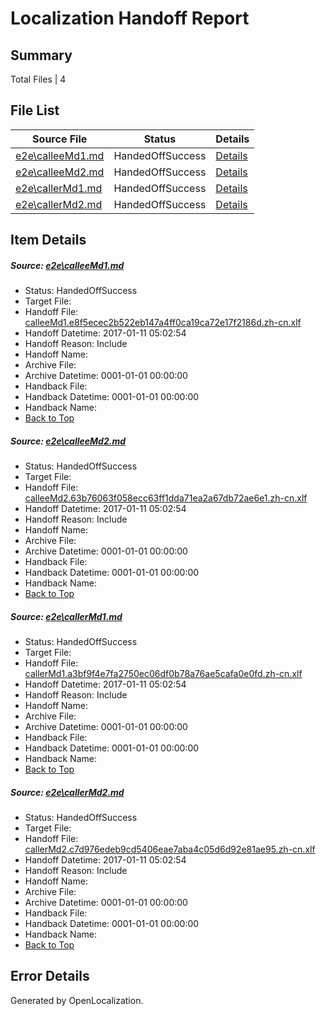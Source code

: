 # <a name='report-top'></a> Localization Handoff Report

## Summary
 Total Files | 4

## File List
 Source File | Status | Details 
 ----------- | ------ | ------- 
 [e2e\calleeMd1.md](https://github.com/OpenLocalizationTestOrg/ol-test0/blob/61e381cef7c0b3b8c9d25618f4df510778a0d898/e2e/calleeMd1.md) | HandedOffSuccess | [Details](#93c323b6fefecc7417c1a87ce101efa0cabce2ab1)
 [e2e\calleeMd2.md](https://github.com/OpenLocalizationTestOrg/ol-test0/blob/61e381cef7c0b3b8c9d25618f4df510778a0d898/e2e/calleeMd2.md) | HandedOffSuccess | [Details](#a0991f749893b0d3dc0b415906d3cc13792a124f2)
 [e2e\callerMd1.md](https://github.com/OpenLocalizationTestOrg/ol-test0/blob/61e381cef7c0b3b8c9d25618f4df510778a0d898/e2e/callerMd1.md) | HandedOffSuccess | [Details](#8f684b23faedf67740e1f03946889b8503e544113)
 [e2e\callerMd2.md](https://github.com/OpenLocalizationTestOrg/ol-test0/blob/61e381cef7c0b3b8c9d25618f4df510778a0d898/e2e/callerMd2.md) | HandedOffSuccess | [Details](#467c062a8c61b609841d8ffc093611e2b6f4e3bd4)

## Item Details
##### <a name='93c323b6fefecc7417c1a87ce101efa0cabce2ab1'></a> Source: [e2e\calleeMd1.md](https://github.com/OpenLocalizationTestOrg/ol-test0/blob/61e381cef7c0b3b8c9d25618f4df510778a0d898/e2e/calleeMd1.md)
* Status: HandedOffSuccess
* Target File: 
* Handoff File: [calleeMd1.e8f5ecec2b522eb147a4ff0ca19ca72e17f2186d.zh-cn.xlf](https://github.com/OpenLocalizationTestOrg/ol-test0-handoff/blob/6389c1cbf5389150d088a7e2ba139818e7e58425/ol-handoff/OpenLocalizationTestOrg/ol-test0-zhcn/shujia/ht/calleeMd1.e8f5ecec2b522eb147a4ff0ca19ca72e17f2186d.zh-cn.xlf)
* Handoff Datetime: 2017-01-11 05:02:54
* Handoff Reason: Include
* Handoff Name: 
* Archive File: 
* Archive Datetime: 0001-01-01 00:00:00
* Handback File: 
* Handback Datetime: 0001-01-01 00:00:00
* Handback Name: 
* [Back to Top](#report-top)

##### <a name='a0991f749893b0d3dc0b415906d3cc13792a124f2'></a> Source: [e2e\calleeMd2.md](https://github.com/OpenLocalizationTestOrg/ol-test0/blob/61e381cef7c0b3b8c9d25618f4df510778a0d898/e2e/calleeMd2.md)
* Status: HandedOffSuccess
* Target File: 
* Handoff File: [calleeMd2.63b76063f058ecc63ff1dda71ea2a67db72ae6e1.zh-cn.xlf](https://github.com/OpenLocalizationTestOrg/ol-test0-handoff/blob/6389c1cbf5389150d088a7e2ba139818e7e58425/ol-handoff/OpenLocalizationTestOrg/ol-test0-zhcn/shujia/ht/calleeMd2.63b76063f058ecc63ff1dda71ea2a67db72ae6e1.zh-cn.xlf)
* Handoff Datetime: 2017-01-11 05:02:54
* Handoff Reason: Include
* Handoff Name: 
* Archive File: 
* Archive Datetime: 0001-01-01 00:00:00
* Handback File: 
* Handback Datetime: 0001-01-01 00:00:00
* Handback Name: 
* [Back to Top](#report-top)

##### <a name='8f684b23faedf67740e1f03946889b8503e544113'></a> Source: [e2e\callerMd1.md](https://github.com/OpenLocalizationTestOrg/ol-test0/blob/61e381cef7c0b3b8c9d25618f4df510778a0d898/e2e/callerMd1.md)
* Status: HandedOffSuccess
* Target File: 
* Handoff File: [callerMd1.a3bf9f4e7fa2750ec06df0b78a76ae5cafa0e0fd.zh-cn.xlf](https://github.com/OpenLocalizationTestOrg/ol-test0-handoff/blob/6389c1cbf5389150d088a7e2ba139818e7e58425/ol-handoff/OpenLocalizationTestOrg/ol-test0-zhcn/shujia/ht/callerMd1.a3bf9f4e7fa2750ec06df0b78a76ae5cafa0e0fd.zh-cn.xlf)
* Handoff Datetime: 2017-01-11 05:02:54
* Handoff Reason: Include
* Handoff Name: 
* Archive File: 
* Archive Datetime: 0001-01-01 00:00:00
* Handback File: 
* Handback Datetime: 0001-01-01 00:00:00
* Handback Name: 
* [Back to Top](#report-top)

##### <a name='467c062a8c61b609841d8ffc093611e2b6f4e3bd4'></a> Source: [e2e\callerMd2.md](https://github.com/OpenLocalizationTestOrg/ol-test0/blob/61e381cef7c0b3b8c9d25618f4df510778a0d898/e2e/callerMd2.md)
* Status: HandedOffSuccess
* Target File: 
* Handoff File: [callerMd2.c7d976edeb9cd5406eae7aba4c05d6d92e81ae95.zh-cn.xlf](https://github.com/OpenLocalizationTestOrg/ol-test0-handoff/blob/6389c1cbf5389150d088a7e2ba139818e7e58425/ol-handoff/OpenLocalizationTestOrg/ol-test0-zhcn/shujia/ht/callerMd2.c7d976edeb9cd5406eae7aba4c05d6d92e81ae95.zh-cn.xlf)
* Handoff Datetime: 2017-01-11 05:02:54
* Handoff Reason: Include
* Handoff Name: 
* Archive File: 
* Archive Datetime: 0001-01-01 00:00:00
* Handback File: 
* Handback Datetime: 0001-01-01 00:00:00
* Handback Name: 
* [Back to Top](#report-top)


## Error Details

Generated by OpenLocalization.
